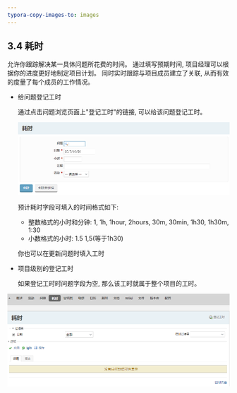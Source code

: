 ```yaml
---
typora-copy-images-to: images
---
```


## 3.4 耗时

允许你跟踪解决某一具体问题所花费的时间。 通过填写预期时间, 项目经理可以根据你的进度更好地制定项目计划。 同时实时跟踪与项目成员建立了关联, 从而有效的度量了每个成员的工作情况。

- 给问题登记工时

  通过点击问题浏览页面上"登记工时"的链接, 可以给该问题登记工时。

  ![1508997739074](images/1508997739074.png)

  预计耗时字段可填入的时间格式如下:

  - 整数格式的小时和分钟: 1, 1h, 1hour, 2hours, 30m, 30min, 1h30, 1h30m, 1:30
  - 小数格式的小时: 1.5 1,5(等于1h30)

  你也可以在更新问题时填入工时

- 项目级别的登记工时

  如果登记工时时问题字段为空, 那么该工时就属于整个项目的工时。



![1508997692192](images/1508997692192.png)